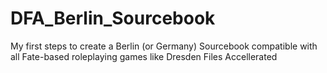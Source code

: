 # DFA_Berlin_Sourcebook
My first steps to create a Berlin (or Germany) Sourcebook compatible with all Fate-based roleplaying games like Dresden Files Accellerated
